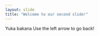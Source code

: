 ```yaml
---
layout: slide
title: "Welcome to our second slide!"
---
```

Yuka bakana
Use the left arrow to go back!
